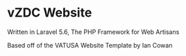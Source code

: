 vZDC Website
============

Written in Laravel 5.6, The PHP Framework for Web Artisans

Based off of the VATUSA Website Template by Ian Cowan
